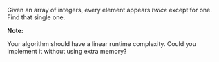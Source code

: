 Given an array of integers, every element appears *twice* except for one. Find that single one.

**Note:**

Your algorithm should have a linear runtime complexity. Could you implement it without using extra memory?
